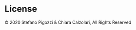 # License

<!--Non si sa mai che qualche furbetto copi pari pari questa struttura del database, a me piacerebbe realizzare anche il sito in futuro ^^-->

©️ 2020 Stefano Pigozzi & Chiara Calzolari, All Rights Reserved
